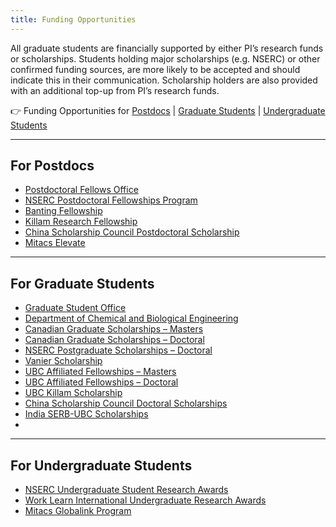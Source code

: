 ```yaml
---
title: Funding Opportunities 
---
```




All graduate students are financially supported by either PI’s research funds or scholarships. Students holding major scholarships (e.g. NSERC) or other confirmed funding sources, are more likely to be accepted and should indicate this in their communication. Scholarship holders are also provided with an additional top-up from PI’s research funds.



👉 Funding Opportunities for 
[Postdocs](#Postdocs) | [Graduate Students](#Graduate) | [Undergraduate Students](#Undergraduate)


---


## For Postdocs

<a name="Postdocs"></a>

- [Postdoctoral Fellows Office](https://www.postdocs.ubc.ca/awards-funding)
- [NSERC Postdoctoral Fellowships Program](https://www.nserc-crsng.gc.ca/Students-Etudiants/PD-NP/PDF-BP_eng.asp)
- [Banting Fellowship](https://www.postdocs.ubc.ca/award/banting-postdoctoral-fellowships-program)
- [Killam Research Fellowship](https://www.postdocs.ubc.ca/award/killam-postdoctoral-research-fellowship)
- [China Scholarship Council Postdoctoral Scholarship](https://www.postdocs.ubc.ca/award/ubc-healthy-aging-postdoctoral-fellowship)
- [Mitacs Elevate](https://www.mitacs.ca/en/programs/elevate/program-details)

---

## For Graduate Students

<a name="Graduate"></a>

- [Graduate Student Office](https://www.grad.ubc.ca/scholarships-awards-funding/award-opportunities)
- [Department of Chemical and Biological Engineering](https://chbe.ubc.ca/graduate/awards-and-funding-opportunities/)
- [Canadian Graduate Scholarships – Masters](https://www.nserc-crsng.gc.ca/Students-Etudiants/PG-CS/CGSM-BESCM_eng.asp)
- [Canadian Graduate Scholarships – Doctoral](https://www.nserc-crsng.gc.ca/Students-Etudiants/PG-CS/CGSD-BESCD_eng.asp)
- [NSERC Postgraduate Scholarships – Doctoral](https://www.nserc-crsng.gc.ca/Students-Etudiants/PG-CS/BellandPostgrad-BelletSuperieures_eng.asp)
- [Vanier Scholarship](https://www.nserc-crsng.gc.ca/Students-Etudiants/PG-CS/VanierCGS-VanierBESC_eng.asp)
- [UBC Affiliated Fellowships – Masters](https://www.grad.ubc.ca/awards/affiliated-fellowships-masters-program)
- [UBC Affiliated Fellowships – Doctoral](https://www.grad.ubc.ca/awards/affiliated-fellowships-doctoral-program)
- [UBC Killam Scholarship](https://www.grad.ubc.ca/awards/killam-doctoral-scholarships)
- [China Scholarship Council Doctoral Scholarships](https://www.grad.ubc.ca/awards/china-scholarship-council-doctoral-scholarships)
- [India SERB-UBC Scholarships](https://www.grad.ubc.ca/awards/serb-ubc-scholarship)
- 

---

## For Undergraduate Students

<a name="Undergraduate"></a>

- [NSERC Undergraduate Student Research Awards](https://www.grad.ubc.ca/scholarships-awards-funding/award-opportunities)
- [Work Learn International Undergraduate Research Awards](https://students.ubc.ca/career/ubc-experiences/work-learn-international-undergraduate-research-awards/)
- [Mitacs Globalink Program](https://www.mitacs.ca/our-programs/globalink-graduate-fellowship/#student)
